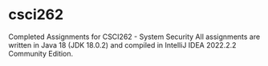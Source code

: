 # csci262
Completed Assignments for CSCI262 - System Security
All assignments are written in Java 18 (JDK 18.0.2) and compiled in IntelliJ IDEA 2022.2.2 Community Edition.
